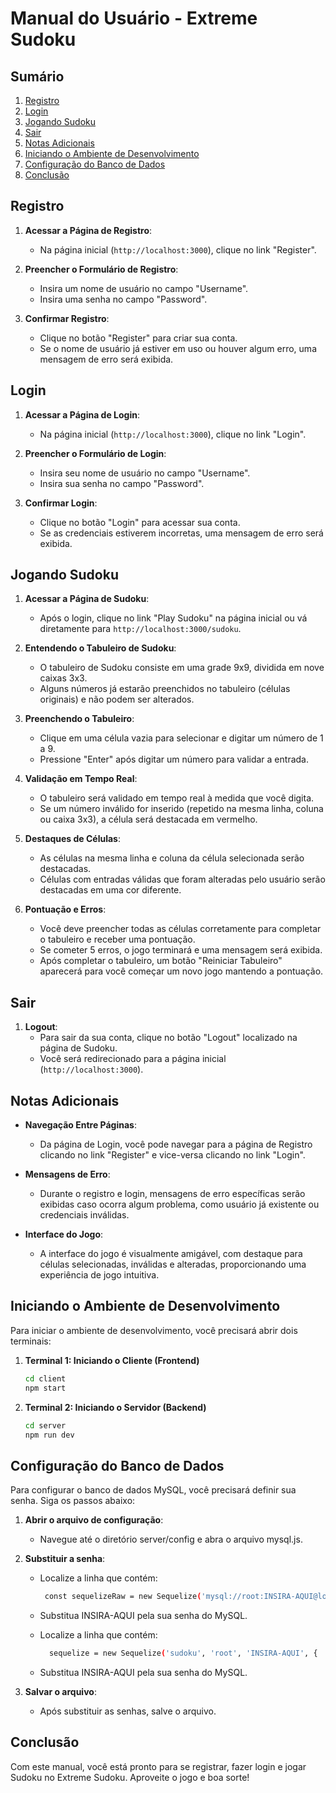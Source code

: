 # Manual do Usuário - Extreme Sudoku

## Sumário
1. [Registro](#registro)
2. [Login](#login)
3. [Jogando Sudoku](#jogando-sudoku)
4. [Sair](#sair)
5. [Notas Adicionais](#notas-adicionais)
6. [Iniciando o Ambiente de Desenvolvimento](#iniciando-o-ambiente-de-desenvolvimento)
7. [Configuração do Banco de Dados](#configuração-do-banco-de-dados)
8. [Conclusão](#conclusão)

## Registro

1. **Acessar a Página de Registro**:
   - Na página inicial (`http://localhost:3000`), clique no link "Register".

2. **Preencher o Formulário de Registro**:
   - Insira um nome de usuário no campo "Username".
   - Insira uma senha no campo "Password".

3. **Confirmar Registro**:
   - Clique no botão "Register" para criar sua conta.
   - Se o nome de usuário já estiver em uso ou houver algum erro, uma mensagem de erro será exibida.

## Login

1. **Acessar a Página de Login**:
   - Na página inicial (`http://localhost:3000`), clique no link "Login".

2. **Preencher o Formulário de Login**:
   - Insira seu nome de usuário no campo "Username".
   - Insira sua senha no campo "Password".

3. **Confirmar Login**:
   - Clique no botão "Login" para acessar sua conta.
   - Se as credenciais estiverem incorretas, uma mensagem de erro será exibida.

## Jogando Sudoku

1. **Acessar a Página de Sudoku**:
   - Após o login, clique no link "Play Sudoku" na página inicial ou vá diretamente para `http://localhost:3000/sudoku`.

2. **Entendendo o Tabuleiro de Sudoku**:
   - O tabuleiro de Sudoku consiste em uma grade 9x9, dividida em nove caixas 3x3.
   - Alguns números já estarão preenchidos no tabuleiro (células originais) e não podem ser alterados.

3. **Preenchendo o Tabuleiro**:
   - Clique em uma célula vazia para selecionar e digitar um número de 1 a 9.
   - Pressione "Enter" após digitar um número para validar a entrada.

4. **Validação em Tempo Real**:
   - O tabuleiro será validado em tempo real à medida que você digita.
   - Se um número inválido for inserido (repetido na mesma linha, coluna ou caixa 3x3), a célula será destacada em vermelho.

5. **Destaques de Células**:
   - As células na mesma linha e coluna da célula selecionada serão destacadas.
   - Células com entradas válidas que foram alteradas pelo usuário serão destacadas em uma cor diferente.

6. **Pontuação e Erros**:
   - Você deve preencher todas as células corretamente para completar o tabuleiro e receber uma pontuação.
   - Se cometer 5 erros, o jogo terminará e uma mensagem será exibida.
   - Após completar o tabuleiro, um botão "Reiniciar Tabuleiro" aparecerá para você começar um novo jogo mantendo a pontuação.

## Sair

1. **Logout**:
   - Para sair da sua conta, clique no botão "Logout" localizado na página de Sudoku.
   - Você será redirecionado para a página inicial (`http://localhost:3000`).

## Notas Adicionais

- **Navegação Entre Páginas**:
  - Da página de Login, você pode navegar para a página de Registro clicando no link "Register" e vice-versa clicando no link "Login".

- **Mensagens de Erro**:
  - Durante o registro e login, mensagens de erro específicas serão exibidas caso ocorra algum problema, como usuário já existente ou credenciais inválidas.

- **Interface do Jogo**:
  - A interface do jogo é visualmente amigável, com destaque para células selecionadas, inválidas e alteradas, proporcionando uma experiência de jogo intuitiva.

## Iniciando o Ambiente de Desenvolvimento

Para iniciar o ambiente de desenvolvimento, você precisará abrir dois terminais:

1. **Terminal 1: Iniciando o Cliente (Frontend)**
   ```sh
   cd client
   npm start

2. **Terminal 2: Iniciando o Servidor (Backend)**
   ```sh
   cd server
   npm run dev

## Configuração do Banco de Dados

Para configurar o banco de dados MySQL, você precisará definir sua senha. Siga os passos abaixo:
    
1. **Abrir o arquivo de configuração**:
   - Navegue até o diretório server/config e abra o arquivo mysql.js.

2. **Substituir a senha**:
   - Localize a linha que contém:
       
       ```sh
        const sequelizeRaw = new Sequelize('mysql://root:INSIRA-AQUI@localhost:3306', {             
   - Substitua INSIRA-AQUI pela sua senha do MySQL.
   - Localize a linha que contém:

       ```sh
         sequelize = new Sequelize('sudoku', 'root', 'INSIRA-AQUI', { 
   - Substitua INSIRA-AQUI pela sua senha do MySQL.

3. **Salvar o arquivo**:
   - Após substituir as senhas, salve o arquivo.


## Conclusão

Com este manual, você está pronto para se registrar, fazer login e jogar Sudoku no Extreme Sudoku. Aproveite o jogo e boa sorte!



